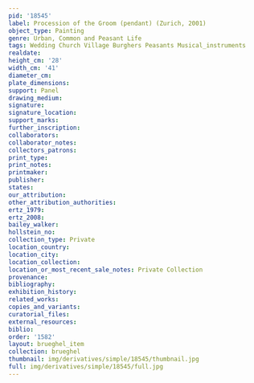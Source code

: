 ```yaml
---
pid: '18545'
label: Procession of the Groom (pendant) (Zurich, 2001)
object_type: Painting
genre: Urban, Common and Peasant Life
tags: Wedding Church Village Burghers Peasants Musical_instruments
realdate: 
height_cm: '28'
width_cm: '41'
diameter_cm: 
plate_dimensions: 
support: Panel
drawing_medium: 
signature: 
signature_location: 
support_marks: 
further_inscription: 
collaborators: 
collaborator_notes: 
collectors_patrons: 
print_type: 
print_notes: 
printmaker: 
publisher: 
states: 
our_attribution: 
other_attribution_authorities: 
ertz_1979: 
ertz_2008: 
bailey_walker: 
hollstein_no: 
collection_type: Private
location_country: 
location_city: 
location_collection: 
location_or_most_recent_sale_notes: Private Collection
provenance: 
bibliography: 
exhibition_history: 
related_works: 
copies_and_variants: 
curatorial_files: 
external_resources: 
biblio: 
order: '1582'
layout: brueghel_item
collection: brueghel
thumbnail: img/derivatives/simple/18545/thumbnail.jpg
full: img/derivatives/simple/18545/full.jpg
---
```

